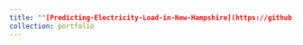 ```yaml
---
title: ""[Predicting-Electricity-Load-in-New-Hampshire](https://github.com/Ruqhaiya/Predicting-Electricity-Load-in-New-Hampshire/blob/main/5100_Project_Combined.ipynb)""
collection: portfolio
---
```

 



 
